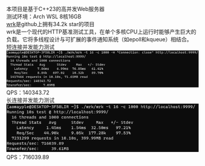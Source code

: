 本项目是基于C++23的高并发Web服务器  
测试环境：Arch WSL 8核16GB  
[wrk](https://github.com/wg/wrk)是github上拥有34.2k star的项目  
wrk是一个现代的HTTP基准测试工具，在单个多核CPU上运行时能够产生巨大的负载。它将多线程设计与可扩展的事件通知系统（如epoll和kqueue）相结合。  
短连接并发能力测试  
![image](images/shortTest.png)  
QPS：140343.72  
长连接并发能力测试  
![image](images/longTest.png)  
QPS：716039.89
